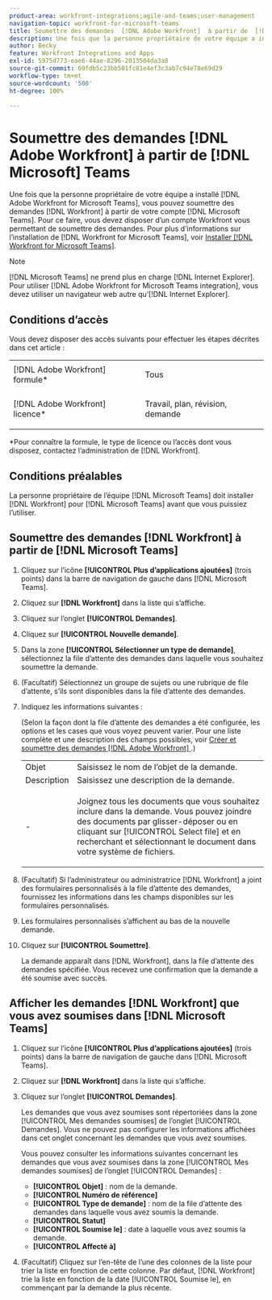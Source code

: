 ```yaml
---
product-area: workfront-integrations;agile-and-teams;user-management
navigation-topic: workfront-for-microsoft-teams
title: Soumettre des demandes  [!DNL Adobe Workfront]  à partir de  [!DNL Microsoft]  Teams
description: Une fois que la personne propriétaire de votre équipe a installé Adobe Workfront pour Microsoft Teams, vous pouvez soumettre des demandes Workfront à partir de votre compte Microsoft Teams. Pour ce faire, vous devez disposer d’un compte Workfront vous permettant de soumettre des demandes. Pour plus d’informations sur l’installation de Workfront pour Microsoft Teams, voir Installer Workfront pour Microsoft Teams.
author: Becky
feature: Workfront Integrations and Apps
exl-id: 5975d773-eae6-44ae-8296-2013504da3a8
source-git-commit: 69fdb5c23bb501fc81e4ef3c3ab7c94e78e69d29
workflow-type: tm+mt
source-wordcount: '500'
ht-degree: 100%

---
```


# Soumettre des demandes [!DNL Adobe Workfront] à partir de [!DNL Microsoft] Teams

<!--

>[!NOTE]
>
>As of July 1, 2025, Microsoft will remove support for the Classic Teams desktop app. As a result, the Workfront integration with Microsoft Teams will not be supported after the Classic Teams desktop app is no longer available.

-->

Une fois que la personne propriétaire de votre équipe a installé [!DNL Adobe Workfront for Microsoft Teams], vous pouvez soumettre des demandes [!DNL Workfront] à partir de votre compte [!DNL Microsoft Teams]. Pour ce faire, vous devez disposer d’un compte Workfront vous permettant de soumettre des demandes. Pour plus d’informations sur l’installation de [!DNL Workfront for Microsoft Teams], voir [Installer  [!DNL Workfront for Microsoft Teams]](../../workfront-integrations-and-apps/using-workfront-with-microsoft-teams/install-workfront-ms-teams.md).

>[!NOTE]
>
>[!DNL Microsoft Teams] ne prend plus en charge [!DNL Internet Explorer]. Pour utiliser [!DNL Adobe Workfront for Microsoft Teams integration], vous devez utiliser un navigateur web autre qu’[!DNL Internet Explorer].


## Conditions d’accès

Vous devez disposer des accès suivants pour effectuer les étapes décrites dans cet article :

<table style="table-layout:auto"> 
 <col> 
 <col> 
 <tbody> 
  <tr> 
   <td role="rowheader">[!DNL Adobe Workfront] formule*</td> 
   <td> <p>Tous</p> </td> 
  </tr> 
  <tr> 
   <td role="rowheader">[!DNL Adobe Workfront] licence*</td> 
   <td> <p>Travail, plan, révision, demande</p> </td> 
  </tr> 
 </tbody> 
</table>

&#42;Pour connaître la formule, le type de licence ou l’accès dont vous disposez, contactez l’administration de [!DNL Workfront].

## Conditions préalables

La personne propriétaire de l’équipe [!DNL Microsoft Teams] doit installer [!DNL Workfront] pour [!DNL Microsoft Teams] avant que vous puissiez l’utiliser.

## Soumettre des demandes [!DNL Workfront] à partir de [!DNL Microsoft Teams]

1. Cliquez sur l’icône **[!UICONTROL Plus d’applications ajoutées]** (trois points) dans la barre de navigation de gauche dans [!DNL Microsoft Teams].

1. Cliquez sur **[!DNL Workfront]** dans la liste qui s’affiche.
1. Cliquez sur l’onglet **[!UICONTROL Demandes]**.
1. Cliquez sur **[!UICONTROL Nouvelle demande]**.
1. Dans la zone **[!UICONTROL Sélectionner un type de demande]**, sélectionnez la file d’attente des demandes dans laquelle vous souhaitez soumettre la demande.
1. (Facultatif) Sélectionnez un groupe de sujets ou une rubrique de file d’attente, s’ils sont disponibles dans la file d’attente des demandes.
1. Indiquez les informations suivantes :

   (Selon la façon dont la file d’attente des demandes a été configurée, les options et les cases que vous voyez peuvent varier. Pour une liste complète et une description des champs possibles, voir [Créer et soumettre des demandes  [!DNL Adobe Workfront] ](../../manage-work/requests/create-requests/create-submit-requests.md).)

   <table style="table-layout:auto"> 
    <col> 
    <col> 
    <tbody> 
     <tr> 
      <td role="rowheader">Objet</td> 
      <td>Saisissez le nom de l’objet de la demande.</td> 
     </tr> 
     <tr> 
      <td role="rowheader">Description</td> 
      <td>Saisissez une description de la demande.</td> 
     </tr> 
     <tr> 
      <td role="rowheader">-</td> 
      <td> <p>Joignez tous les documents que vous souhaitez inclure dans la demande. Vous pouvez joindre des documents par glisser-déposer ou en cliquant sur [!UICONTROL Select file] et en recherchant et sélectionnant le document dans votre système de fichiers.</p> </td> 
     </tr> 
    </tbody> 
   </table>

1. (Facultatif) Si l’administrateur ou administratrice [!DNL Workfront] a joint des formulaires personnalisés à la file d’attente des demandes, fournissez les informations dans les champs disponibles sur les formulaires personnalisés.
1. Les formulaires personnalisés s’affichent au bas de la nouvelle demande.
1. Cliquez sur **[!UICONTROL Soumettre]**.

   La demande apparaît dans [!DNL Workfront], dans la file d’attente des demandes spécifiée. Vous recevez une confirmation que la demande a été soumise avec succès.

## Afficher les demandes [!DNL Workfront] que vous avez soumises dans [!DNL Microsoft Teams]

1. Cliquez sur l’icône **[!UICONTROL Plus d’applications ajoutées]** (trois points) dans la barre de navigation de gauche dans [!DNL Microsoft Teams].

1. Cliquez sur **[!DNL Workfront]** dans la liste qui s’affiche.
1. Cliquez sur l’onglet **[!UICONTROL Demandes]**.

   Les demandes que vous avez soumises sont répertoriées dans la zone [!UICONTROL Mes demandes soumises] de l’onglet [!UICONTROL Demandes]. Vous ne pouvez pas configurer les informations affichées dans cet onglet concernant les demandes que vous avez soumises.

   Vous pouvez consulter les informations suivantes concernant les demandes que vous avez soumises dans la zone [!UICONTROL Mes demandes soumises] de l’onglet [!UICONTROL Demandes] :

   * **[!UICONTROL Objet]** : nom de la demande.
   * **[!UICONTROL Numéro de référence]**
   * **[!UICONTROL Type de demande]** : nom de la file d’attente des demandes dans laquelle vous avez soumis la demande.
   * **[!UICONTROL Statut]**
   * **[!UICONTROL Soumise le]** : date à laquelle vous avez soumis la demande.
   * **[!UICONTROL Affecté à]**

1. (Facultatif) Cliquez sur l’en-tête de l’une des colonnes de la liste pour trier la liste en fonction de cette colonne. Par défaut, [!DNL Workfront] trie la liste en fonction de la date [!UICONTROL Soumise le], en commençant par la demande la plus récente.
